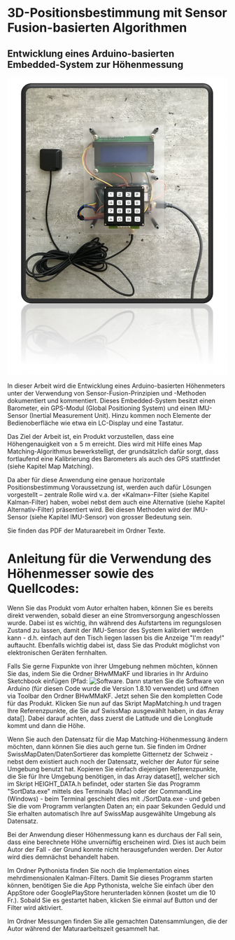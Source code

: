 # 3D-Positionsbestimmung mit Sensor Fusion-basierten Algorithmen

## Entwicklung eines Arduino-basierten Embedded-System zur Höhenmessung

![alt text](https://github.com/RF4587/Maturaarbeit/blob/master/Texte/Bilder/Titelbild.png)

In dieser Arbeit wird die Entwicklung eines Arduino-basierten Höhenmeters unter der Verwendung von Sensor-Fusion-Prinzipien und -Methoden dokumentiert und kommentiert. Dieses Embedded-System besitzt einen Barometer, ein GPS-Modul (Global Positioning System) und einen IMU-Sensor (Inertial Measurement Unit). Hinzu kommen noch Elemente der Bedienoberfläche wie etwa ein LC-Display und eine Tastatur. 

Das Ziel der Arbeit ist, ein Produkt vorzustellen, dass eine Höhengenauigkeit von ± 5 m erreicht. Dies wird mit Hilfe eines Map Matching-Algorithmus bewerkstelligt, der grundsätzlich dafür sorgt, dass fortlaufend eine Kalibrierung des Barometers als auch des GPS stattfindet (siehe Kapitel Map Matching).

Da aber für diese Anwendung eine genaue horizontale Positionsbestimmung Voraussetzung ist, werden auch dafür Lösungen vorgestellt – zentrale Rolle wird v.a. der «Kalman»-Filter (siehe Kapitel Kalman-Filter) haben, wobei nebst dem auch eine Alternative (siehe Kapitel Alternativ-Filter) präsentiert wird. Bei diesen Methoden wird der IMU-Sensor (siehe Kapitel IMU-Sensor) von grosser Bedeutung sein.

Sie finden das PDF der Maturaarebeit im Ordner Texte.

# Anleitung für die Verwendung des Höhenmesser sowie des Quellcodes:

Wenn Sie das Produkt vom Autor erhalten haben, können Sie es bereits direkt verwenden, sobald dieser an eine Stromversorgung angeschlossen wurde. Dabei ist es wichtig, ihn während des Aufstartens im regungslosen Zustand zu lassen, damit der IMU-Sensor des System kalibriert werden kann - d.h. einfach auf den Tisch liegen lassen bis die Anzeige "I'm ready!" auftaucht. Ebenfalls wichtig dabei ist, dass Sie das Produkt möglichst von elektronischen Geräten fernhalten.  

Falls Sie gerne Fixpunkte von ihrer Umgebung nehmen möchten, können Sie das, indem Sie die Ordner BHwMMaKF und libraries in Ihr Arduino Sketchbook einfügen (Pfad: ![Software](https://github.com/RF4587/Maturaarbeit/tree/master/Software). Dann starten Sie die Software von Arduino (für diesen Code wurde die Version 1.8.10 verwendet) und öffnen via Toolbar den Ordner BHwMMaKF. Jetzt sehen Sie den kompletten Code für das Produkt. Klicken Sie nun auf das Skript MapMatching.h und tragen Ihre Referenzpunkte, die Sie auf SwissMap ausgewählt haben, in das Array data[]. Dabei darauf achten, dass zuerst die Latitude und die Longitude kommt und dann die Höhe.

Wenn Sie auch den Datensatz für die Map Matching-Höhenmessung ändern möchten, dann können Sie dies auch gerne tun. Sie finden im Ordner SwissMapDaten/DatenSortierer das komplette Gitternetz der Schweiz - nebst dem existiert auch noch der Datensatz, welcher der Autor für seine Umgebung benutzt hat. Kopieren Sie einfach diejenigen Referenzpunkte, die Sie für Ihre Umgebung benötigen, in das Array dataset[], welcher sich im Skript HEIGHT_DATA.h befindet, oder starten Sie das Programm "SortData.exe" mittels des Terminals (Mac) oder der CommandLine (Windows) - beim Terminal geschieht dies mit ./SortData.exe - und geben Sie die vom Programm verlangten Daten an; ein paar Sekunden Geduld und Sie erhalten automatisch Ihre auf SwissMap ausgewählte Umgebung als Datensatz. 

Bei der Anwendung dieser Höhenmessung kann es durchaus der Fall sein, dass eine berechnete Höhe unvernüftig erscheinen wird. Dies ist auch beim Autor der Fall - der Grund konnte nicht herausgefunden werden. Der Autor wird dies demnächst behandelt haben.

Im Ordner Pythonista finden Sie noch die Implementation eines mehrdimensionalen Kalman-Filters. Damit Sie dieses Programm starten können, benötigen Sie die App Pythonista, welche Sie einfach über den AppStore oder GooglePlayStore herunterladen können (kostet um die 10 Fr.). Sobald Sie es gestartet haben, klicken Sie einmal auf Button und der Filter wird aktiviert. 

Im Ordner Messungen finden Sie alle gemachten Datensammlungen, die der Autor während der Maturaarbeitszeit gesammelt hat.
